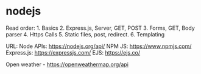 # nodejs
Read order:
    1. Basics
    2. Express.js, Server, GET, POST
    3. Forms, GET, Body parser
    4. Https Calls
    5. Static files, post, redirect.
    6. Templating

URL: 
Node APIs: https://nodejs.org/api/
NPM JS: https://www.npmjs.com/
Express.js: https://expressjs.com/
EJS: https://ejs.co/

<!-- API page. -->
Open weather - https://openweathermap.org/api
